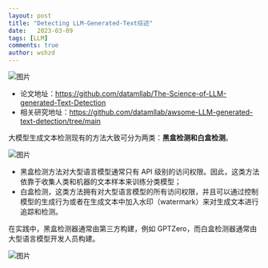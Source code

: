 ```yaml
---
layout: post
title: "Detecting LLM-Generated-Text综述"
date:   2023-03-09
tags: [LLM]
comments: true
author: wshzd
---
```


![图片](https://mmbiz.qpic.cn/mmbiz_png/N5aX12H1SicnfvJ7M7dafT0OTMarkLBibXicRcOqnnAb65uEqc8P5fqE3rrUVZw4wxjGibDuPPNTLvFUyCASP7UxBQ/640?wx_fmt=png&wxfrom=5&wx_lazy=1&wx_co=1)

 

- 论文地址：https://github.com/datamllab/The-Science-of-LLM-generated-Text-Detection
- 相关研究地址：https://github.com/datamllab/awsome-LLM-generated-text-detection/tree/main

大模型生成文本检测现有的方法大致可分为两类：**黑盒检测和白盒检测**。

![图片](https://mmbiz.qpic.cn/mmbiz_png/N5aX12H1SicnfvJ7M7dafT0OTMarkLBibXzbURO3sdibvlNMxwYvSpZiaSR89GcYDUyXoH4diczZ5BnhAODBibsGW6wA/640?wx_fmt=png&wxfrom=5&wx_lazy=1&wx_co=1)

- 黑盒检测方法对大型语言模型通常只有 API 级别的访问权限。因此，这类方法依靠于收集人类和机器的文本样本来训练分类模型；
- 白盒检测，这类方法拥有对大型语言模型的所有访问权限，并且可以通过控制模型的生成行为或者在生成文本中加入水印（watermark）来对生成文本进行追踪和检测。

在实践中，黑盒检测器通常由第三方构建，例如 GPTZero，而白盒检测器通常由大型语言模型开发人员构建。

![图片](https://mmbiz.qpic.cn/mmbiz_png/N5aX12H1SicnfvJ7M7dafT0OTMarkLBibXTVqy5gmia2vfJzSalic4s5N5r9xY6nfEM0ic4iazeGDVdes5MISzuYDonA/640?wx_fmt=png&wxfrom=5&wx_lazy=1&wx_co=1)

 